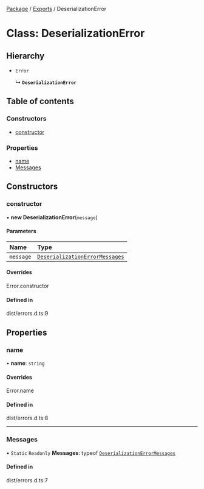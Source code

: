 [Package](../README.md) / [Exports](../modules.md) / DeserializationError

# Class: DeserializationError

## Hierarchy

- `Error`

  ↳ **`DeserializationError`**

## Table of contents

### Constructors

- [constructor](DeserializationError.md#constructor)

### Properties

- [name](DeserializationError.md#name)
- [Messages](DeserializationError.md#messages)

## Constructors

### constructor

• **new DeserializationError**(`message`)

#### Parameters

| Name | Type |
| :------ | :------ |
| `message` | [`DeserializationErrorMessages`](../enums/internal_.DeserializationErrorMessages.md) |

#### Overrides

Error.constructor

#### Defined in

dist/errors.d.ts:9

## Properties

### name

• **name**: `string`

#### Overrides

Error.name

#### Defined in

dist/errors.d.ts:8

___

### Messages

▪ `Static` `Readonly` **Messages**: typeof [`DeserializationErrorMessages`](../enums/internal_.DeserializationErrorMessages.md)

#### Defined in

dist/errors.d.ts:7
